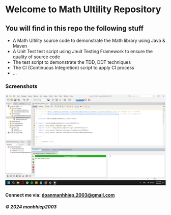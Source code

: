 # Welcome to Math Ultility Repository

## You will find in this repo the following stuff

* A Math Ultility source code to demonstrate the Math library using Java & Maven
* A Unit Test test script using Jnuit Testing Framework to ensure the quality of source code
* The test script to demonstrate the TDD, DDT techniques
* The CI (Continuous Integretion) script to apply CI process
* ...

### Screenshots
![Source Code and Unit Test](https://github.com/manhhiep2003/math-util-1808/blob/main/screenshots/unittest.png)

#### Connect me via: doanmanhhiep.2003@gmail.com

##### &#169; 2024 manhhiep2003